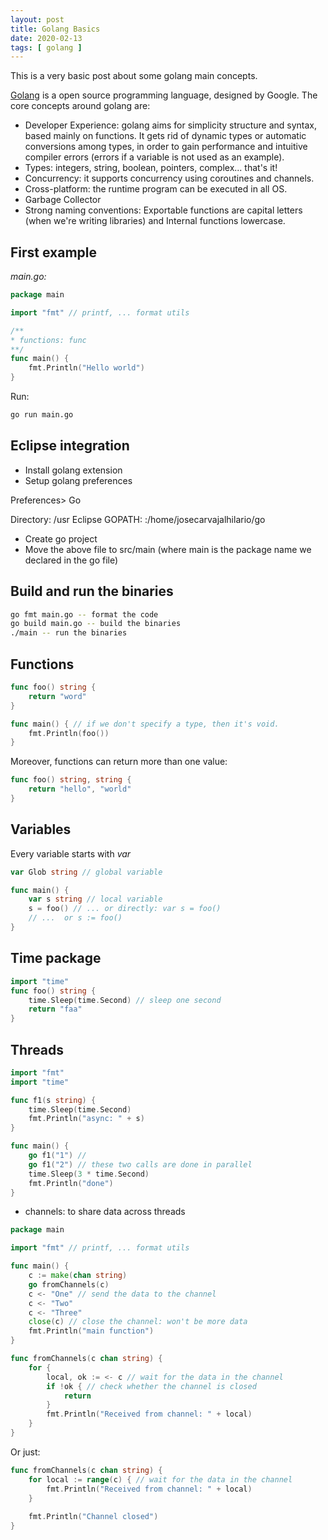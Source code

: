 ```yaml
---
layout: post
title: Golang Basics
date: 2020-02-13
tags: [ golang ]
---
```


This is a very basic post about some golang main concepts. 

[Golang](https://golang.org/) is a open source programming language, designed by Google. The core concepts around golang are:

- Developer Experience: golang aims for simplicity structure and syntax, based mainly on functions. It gets rid of dynamic types or automatic conversions among types, in order to gain performance and intuitive compiler errors (errors if a variable is not used as an example).
- Types: integers, string, boolean, pointers, complex... that's it!
- Concurrency: it supports concurrency using coroutines and channels. 
- Cross-platform: the runtime program can be executed in all OS.
- Garbage Collector
- Strong naming conventions: Exportable functions are capital letters (when we're writing libraries) and Internal functions lowercase.

## First example

*main.go:*
```go
package main

import "fmt" // printf, ... format utils

/**
* functions: func
**/ 
func main() {
	fmt.Println("Hello world")
}

```

Run:

```bash
go run main.go
```

## Eclipse integration

- Install golang extension
- Setup golang preferences

Preferences> Go

Directory: /usr
Eclipse GOPATH: :/home/josecarvajalhilario/go

- Create go project
- Move the above file to src/main (where main is the package name we declared in the go file)

## Build and run the binaries

```bash
go fmt main.go -- format the code
go build main.go -- build the binaries
./main -- run the binaries
```

## Functions

```go
func foo() string {
    return "word"
}

func main() { // if we don't specify a type, then it's void.
    fmt.Println(foo())
}
```

Moreover, functions can return more than one value:

```go
func foo() string, string {
    return "hello", "world"
}
```

## Variables

Every variable starts with *var*

```go
var Glob string // global variable

func main() { 
    var s string // local variable
    s = foo() // ... or directly: var s = foo()
    // ...  or s := foo()
}
```

## Time package

```go
import "time"
func foo() string {
	time.Sleep(time.Second) // sleep one second
	return "faa"
}
```

## Threads

```go
import "fmt"
import "time"

func f1(s string) {
    time.Sleep(time.Second)
    fmt.Println("async: " + s)
}

func main() {
    go f1("1") // 
    go f1("2") // these two calls are done in parallel
    time.Sleep(3 * time.Second)
	fmt.Println("done")
}
```

- channels: to share data across threads

```go
package main

import "fmt" // printf, ... format utils

func main() {
	c := make(chan string)
	go fromChannels(c)
	c <- "One" // send the data to the channel
	c <- "Two" 
    c <- "Three" 
    close(c) // close the channel: won't be more data
	fmt.Println("main function")
}

func fromChannels(c chan string) {
	for {
		local, ok := <- c // wait for the data in the channel
		if !ok { // check whether the channel is closed
			return
		}
		fmt.Println("Received from channel: " + local)
	}
}
```

Or just:

```go
func fromChannels(c chan string) {
	for local := range(c) { // wait for the data in the channel
		fmt.Println("Received from channel: " + local)
	}
	
	fmt.Println("Channel closed")
}
```